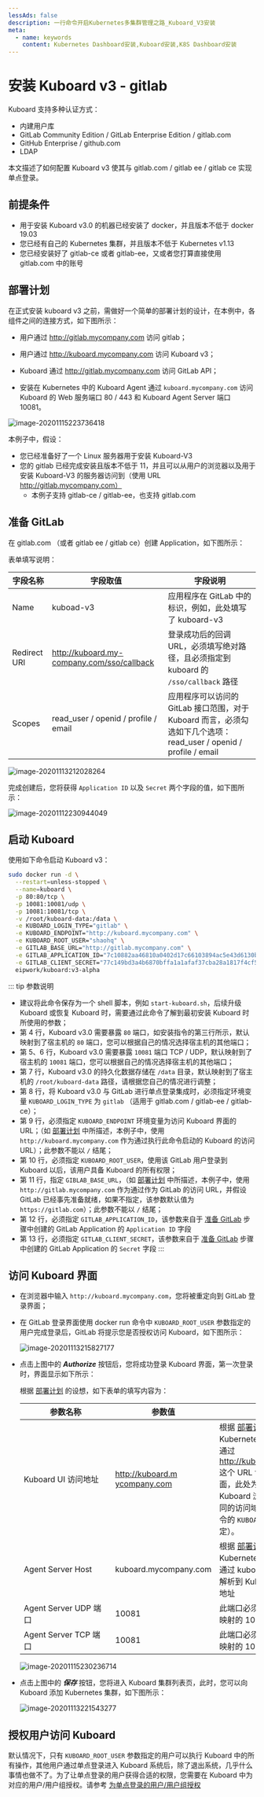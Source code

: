 ```yaml
---
lessAds: false
description: 一行命令开启Kubernetes多集群管理之路_Kuboard_V3安装
meta:
  - name: keywords
    content: Kubernetes Dashboard安装,Kuboard安装,K8S Dashboard安装
---
```


# 安装 Kuboard v3 - gitlab

<AdSenseTitle/>

Kuboard 支持多种认证方式：

* 内建用户库
* GitLab Community Edition / GitLab Enterprise Edition / gitlab.com
* GitHub Enterprise / github.com
* LDAP

本文描述了如何配置 Kuboard v3 使其与 gitlab.com / gitlab ee / gitlab ce 实现单点登录。

## 前提条件

* 用于安装 Kuboard v3.0 的机器已经安装了 docker，并且版本不低于 docker 19.03
* 您已经有自己的 Kubernetes 集群，并且版本不低于 Kubernetes v1.13
* 您已经安装好了 gitlab-ce 或者 gitlab-ee，又或者您打算直接使用 gitlab.com 中的账号

## 部署计划

在正式安装 kuboard v3 之前，需做好一个简单的部署计划的设计，在本例中，各组件之间的连接方式，如下图所示：

* 用户通过 http://gitlab.mycompany.com 访问 gitlab；

* 用户通过 http://kuboard.mycompany.com 访问 Kuboard v3；

* Kuboard 通过 http://gitlab.mycompany.com 访问 GitLab API；

* 安装在 Kubernetes 中的 Kuboard Agent 通过 `kuboard.mycompany.com` 访问 Kuboard 的 Web 服务端口 80 / 443 和 Kuboard Agent Server 端口 10081。


![image-20201115223736418](install-gitlab.assets/image-20201115223736418.png)

本例子中，假设：

* 您已经准备好了一个 Linux 服务器用于安装 Kuboard-V3
* 您的 gitlab 已经完成安装且版本不低于 11，并且可以从用户的浏览器以及用于安装 Kuboard-V3 的服务器访问到（使用 URL http://gitlab.mycompany.com）
  * 本例子支持 gitlab-ce / gitlab-ee，也支持 gitlab.com



## 准备 GitLab

在 gitlab.com （或者 gitlab ee / gitlab ce）创建 Application，如下图所示：

表单填写说明：

| 字段名称     | 字段取值                                   | 字段说明                                                     |
| ------------ | ------------------------------------------ | ------------------------------------------------------------ |
| Name         | kuboad-v3                                  | 应用程序在 GitLab 中的标识，例如，此处填写了 kuboard-v3      |
| Redirect URI | http://kuboard.my-company.com/sso/callback | 登录成功后的回调 URL，必须填写绝对路径，且必须指定到 kuboard 的 `/sso/callback` 路径 |
| Scopes       | read_user / openid / profile / email       | 应用程序可以访问的 GitLab 接口范围，对于 Kuboard 而言，必须勾选如下几个选项： read_user / openid / profile / email |

![image-20201113212028264](./install-gitlab.assets/image-20201113212028264.png)



完成创建后，您将获得 `Application ID` 以及 `Secret` 两个字段的值，如下图所示：

![image-20201112230944049](./install-gitlab.assets/image-20201112230944049.png)

## 启动 Kuboard

使用如下命令启动 Kuboard v3：
``` sh
sudo docker run -d \
  --restart=unless-stopped \
  --name=kuboard \
  -p 80:80/tcp \
  -p 10081:10081/udp \
  -p 10081:10081/tcp \
  -v /root/kuboard-data:/data \
  -e KUBOARD_LOGIN_TYPE="gitlab" \
  -e KUBOARD_ENDPOINT="http://kuboard.mycompany.com" \
  -e KUBOARD_ROOT_USER="shaohq" \
  -e GITLAB_BASE_URL="http://gitlab.mycompany.com" \
  -e GITLAB_APPLICATION_ID="7c10882aa46810a0402d17c66103894ac5e43d6130b81c17f7f2d8ae182040b5" \
  -e GITLAB_CLIENT_SECRET="77c149bd3a4b6870bffa1a1afaf37cba28a1817f4cf518699065f5a8fe958889" \
  eipwork/kuboard:v3-alpha
```

::: tip 参数说明
* 建议将此命令保存为一个 shell 脚本，例如 `start-kuboard.sh`，后续升级 Kuboard 或恢复 Kuboard 时，需要通过此命令了解到最初安装 Kuboard 时所使用的参数；
* 第 4 行，Kuboard v3.0 需要暴露 `80` 端口，如安装指令的第三行所示，默认映射到了宿主机的 `80` 端口，您可以根据自己的情况选择宿主机的其他端口；
* 第 5、6 行，Kuboard v3.0 需要暴露 `10081` 端口 TCP / UDP，默认映射到了宿主机的 `10081` 端口，您可以根据自己的情况选择宿主机的其他端口；
* 第 7 行，Kuboard v3.0 的持久化数据存储在 `/data` 目录，默认映射到了宿主机的 `/root/kuboard-data` 路径，请根据您自己的情况进行调整；
* 第 8 行，将 Kuboard v3.0 与 GitLab 进行单点登录集成时，必须指定环境变量 `KUBOARD_LOGIN_TYPE` 为 `gitlab` （适用于 gitlab.com / gitlab-ee / gitlab-ce）；
* 第 9 行，必须指定 `KUBOARD_ENDPOINT` 环境变量为访问 Kuboard 界面的 URL；（如 [部署计划](#部署计划) 中所描述，本例子中，使用 `http://kuboard.mycompany.com` 作为通过执行此命令启动的 Kuboard 的访问 URL）；此参数不能以 `/` 结尾；
* 第 10 行，必须指定 `KUBOARD_ROOT_USER`，使用该 GitLab 用户登录到 Kuboard 以后，该用户具备 Kuboard 的所有权限；
* 第 11 行，指定 `GIBLAB_BASE_URL`，（如 [部署计划](#部署计划) 中所描述，本例子中，使用 `http://gitlab.mycompany.com` 作为通过作为 GitLab 的访问 URL，并假设 GitLab 已经事先准备就绪，如果不指定，该参数默认值为 `https://gitlab.com`）；此参数不能以 `/` 结尾；
* 第 12 行，必须指定 `GITLAB_APPLICATION_ID`，该参数来自于 [准备 GitLab](#准备-gitlab) 步骤中创建的 GitLab  Application 的 `Application ID` 字段
* 第 13 行，必须指定 `GITLAB_CLIENT_SECRET`，该参数来自于 [准备 GitLab](#准备-gitlab) 步骤中创建的 GitLab  Application 的 `Secret` 字段
:::

## 访问 Kuboard 界面

* 在浏览器中输入 `http://kuboard.mycompany.com`，您将被重定向到 GitLab 登录界面；
* 在 GitLab 登录界面使用 docker run 命令中 `KUBOARD_ROOT_USER` 参数指定的用户完成登录后，GitLab 将提示您是否授权访问 Kuboard，如下图所示：

  ![image-20201113215827177](./install-gitlab.assets/image-20201113215827177.png)

* 点击上图中的 ***Authorize*** 按钮后，您将成功登录 Kuboard 界面，第一次登录时，界面显示如下所示：

  根据 [部署计划](#部署计划) 的设想，如下表单的填写内容为：

  | 参数名称                                             | 参数值                                                       | 参数说明                                                     |
  | ---------------------------------------------------- | ------------------------------------------------------------ | ------------------------------------------------------------ |
  | <div style="width: 170px;">Kuboard UI 访问地址</div> | <div style="width: 130px;">http://kuboard.mycompany.com</div> | 根据 [部署计划](#部署计划) ，安装在 Kubernetes 中的 Kuboard Agent 通过 http://kuboard.mycompany.com 这个 URL 访问 Kuboard Web 界面，此处为 Kubernetes 集群和 Kuboard 浏览器端用户设定了不同的访问域名（在 docker run 命令的 `KUBOARD_ENDPOINT` 参数指定）。 |
  | Agent Server Host                                    | kuboard.mycompany.com                                        | 根据 [部署计划](#部署计划) ，安装在 Kubernetes 中的 Kuboard Agent 通过 kuboard.mycompany.com 解析到 Kuboard 所在宿主机的 IP 地址 |
  | Agent Server UDP 端口                                | 10081                                                        | 此端口必须与 docker run 命令中映射的 10081/udp 端口一致      |
  | Agent Server TCP 端口                                | 10081                                                        | 此端口必须与 docker run 命令中映射的 10081/tcp 端口一致      |
  
  
  ![image-20201115230236714](install-gitlab.assets/image-20201115230236714.png)
  
* 点击上图中的 ***保存*** 按钮，您将进入 Kuboard 集群列表页，此时，您可以向 Kuboard 添加 Kubernetes 集群，如下图所示：

  ![image-20201113221543277](./install-gitlab.assets/image-20201113221543277.png)

## 授权用户访问 Kuboard

默认情况下，只有 `KUBOARD_ROOT_USER` 参数指定的用户可以执行 Kuboard 中的所有操作，其他用户通过单点登录进入 Kuboard 系统后，除了退出系统，几乎什么事情也做不了。为了让单点登录的用户获得合适的权限，您需要在 Kuboard 中为对应的用户/用户组授权。请参考 [为单点登录的用户/用户组授权](./auth-user-sso.html)
